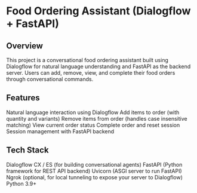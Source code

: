 # Food Ordering Assistant (Dialogflow + FastAPI)
## Overview
This project is a conversational food ordering assistant built using Dialogflow for natural language understanding and FastAPI as the backend server.
Users can add, remove, view, and complete their food orders through conversational commands.

## Features
Natural language interaction using Dialogflow
Add items to order (with quantity and variants)
Remove items from order (handles case insensitive matching)
View current order status
Complete order and reset session
Session management with FastAPI backend

## Tech Stack
Dialogflow CX / ES (for building conversational agents)
FastAPI (Python framework for REST API backend)
Uvicorn (ASGI server to run FastAPI)
Ngrok (optional, for local tunneling to expose your server to Dialogflow)
Python 3.9+
